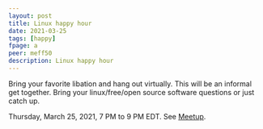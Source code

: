 ```yaml
---
layout: post
title: Linux happy hour
date: 2021-03-25
tags: [happy]
fpage: a
peer: meff50
description: Linux happy hour
---
```

Bring your favorite libation and hang out virtually. This will be an informal get together. Bring your linux/free/open source software questions or just catch up.

Thursday, March 25, 2021, 7 PM to 9 PM EDT. See [Meetup]({{site.meetupurl}}).
